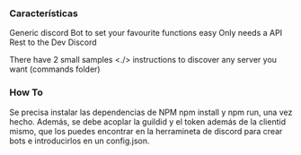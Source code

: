 ### Características

Generic discord Bot to set your favourite functions easy 
Only needs a API Rest to the Dev Discord

There have 2 small samples <./> instructions to discover any server you want (commands folder)

### How To
 
Se precisa instalar las dependencias de NPM npm install y npm run, una vez hecho.
Además, se debe acoplar la guildid y el token además de la clientid mismo, que los puedes encontrar en la herramineta de discord para crear bots e introducirlos en un config.json.
